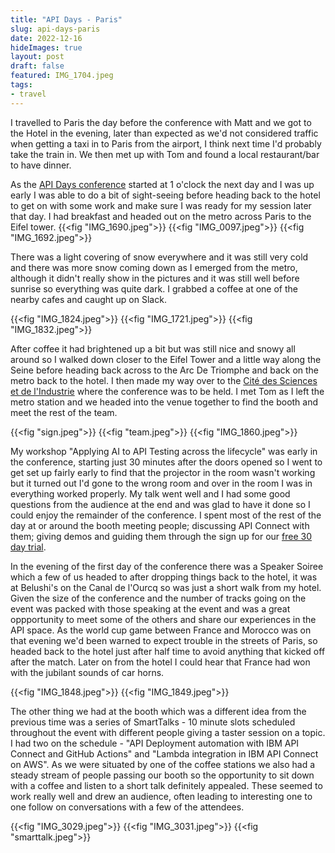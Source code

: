 ```yaml
---
title: "API Days - Paris"
slug: api-days-paris
date: 2022-12-16
hideImages: true
layout: post
draft: false
featured: IMG_1704.jpeg
tags:
- travel
---
```


I travelled to Paris the day before the conference with Matt and we got to the Hotel in the evening, later than expected as we'd not considered traffic when getting a taxi in to Paris from the airport, I think next time I'd probably take the train in. We then met up with Tom and found a local restaurant/bar to have dinner. 

As the [API Days conference](https://www.apidays.global/paris/) started at 1 o'clock the next day and I was up early I was able to do a bit of sight-seeing before heading back to the hotel to get on with some work and make sure I was ready for my session later that day.  I had breakfast and headed out on the metro across Paris to the Eifel tower. 
{{<fig "IMG_1690.jpeg">}}
{{<fig "IMG_0097.jpeg">}}
{{<fig "IMG_1692.jpeg">}}

There was a light covering of snow everywhere and it was still very cold and there was more snow coming down as I emerged from the metro, although it didn't really show in the pictures and it was still well before sunrise so everything was quite dark.  I grabbed a coffee at one of the nearby cafes and caught up on Slack. 

{{<fig "IMG_1824.jpeg">}}
{{<fig "IMG_1721.jpeg">}}
{{<fig "IMG_1832.jpeg">}}

After coffee it had brightened up a bit but was still nice and snowy all around so I walked down closer to the Eifel Tower and a little way along the Seine before heading back across to the Arc De Triomphe and back on the metro back to the hotel.  I then made my way over to the [Cité des Sciences et de l'Industrie](https://www.cite-sciences.fr/en/home/) where the conference was to be held. I met Tom as I left the metro station and we headed into the venue together to find the booth and meet the rest of the team. 

{{<fig "sign.jpeg">}}
{{<fig "team.jpeg">}}
{{<fig "IMG_1860.jpeg">}}

My workshop "Applying AI to API Testing across the lifecycle" was early in the conference, starting just 30 minutes after the doors opened so I went to get set up fairly early to find that the projector in the room wasn't working but it turned out I'd gone to the wrong room and over in the room I was in everything worked properly. My talk went well and I had some good questions from the audience at the end and was glad to have it done so I could enjoy the remainder of the conference.  I spent most of the rest of the day at or around the booth meeting people; discussing API Connect with them; giving demos and guiding them through the sign up for our [free 30 day trial](https://register.automation.ibm.com/apic/trial/aws?source=blog).  

In the evening of the first day of the conference there was a Speaker Soiree which a few of us headed to after dropping things back to the hotel, it was at Belushi's on the Canal de l'Ourcq  so was just a short walk from my hotel. Given the size of the conference and the number of tracks going on the event was packed with those speaking at the event and was a great oppportunity to meet some of the others and share our experiences in the API space. As the world cup game between France and Morocco was on that evening we'd been warned to expect trouble in the streets of Paris, so headed back to the hotel just after half time to avoid anything that kicked off after the match.  Later on from the hotel I could hear that France had won with the jubilant sounds of car horns.

{{<fig "IMG_1848.jpeg">}}
{{<fig "IMG_1849.jpeg">}}

The other thing we had at the booth which was a different idea from the previous time was a series of SmartTalks - 10 minute slots scheduled throughout the event with different people giving a taster session on a topic. I had two on the schedule - "API Deployment automation with IBM API Connect and GitHub Actions" and "Lambda integration in IBM API Connect on AWS". As we were situated by one of the coffee stations we also had a steady stream of people passing our booth so the opportunity to sit down with a coffee and listen to a short talk definitely appealed.  These seemed to work really well and drew an audience, often leading to interesting one to one follow on conversations with a few of the attendees.

{{<fig "IMG_3029.jpeg">}}
{{<fig "IMG_3031.jpeg">}}
{{<fig "smarttalk.jpeg">}}